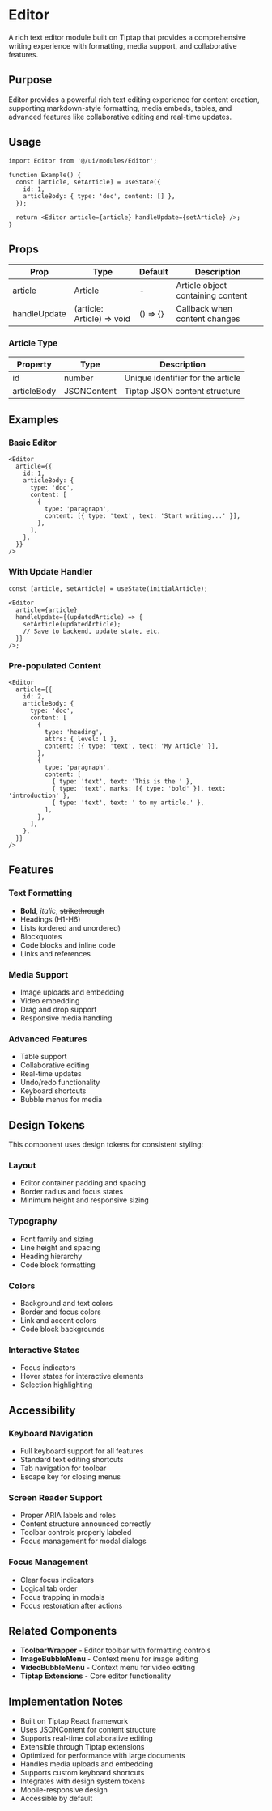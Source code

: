 # Editor

A rich text editor module built on Tiptap that provides a comprehensive writing experience with formatting, media support, and collaborative features.

## Purpose

Editor provides a powerful rich text editing experience for content creation, supporting markdown-style formatting, media embeds, tables, and advanced features like collaborative editing and real-time updates.

## Usage

```tsx
import Editor from '@/ui/modules/Editor';

function Example() {
  const [article, setArticle] = useState({
    id: 1,
    articleBody: { type: 'doc', content: [] },
  });

  return <Editor article={article} handleUpdate={setArticle} />;
}
```

## Props

| Prop         | Type                       | Default  | Description                       |
| ------------ | -------------------------- | -------- | --------------------------------- |
| article      | Article                    | -        | Article object containing content |
| handleUpdate | (article: Article) => void | () => {} | Callback when content changes     |

### Article Type

| Property    | Type        | Description                       |
| ----------- | ----------- | --------------------------------- |
| id          | number      | Unique identifier for the article |
| articleBody | JSONContent | Tiptap JSON content structure     |

## Examples

### Basic Editor

```tsx
<Editor
  article={{
    id: 1,
    articleBody: {
      type: 'doc',
      content: [
        {
          type: 'paragraph',
          content: [{ type: 'text', text: 'Start writing...' }],
        },
      ],
    },
  }}
/>
```

### With Update Handler

```tsx
const [article, setArticle] = useState(initialArticle);

<Editor
  article={article}
  handleUpdate={(updatedArticle) => {
    setArticle(updatedArticle);
    // Save to backend, update state, etc.
  }}
/>;
```

### Pre-populated Content

```tsx
<Editor
  article={{
    id: 2,
    articleBody: {
      type: 'doc',
      content: [
        {
          type: 'heading',
          attrs: { level: 1 },
          content: [{ type: 'text', text: 'My Article' }],
        },
        {
          type: 'paragraph',
          content: [
            { type: 'text', text: 'This is the ' },
            { type: 'text', marks: [{ type: 'bold' }], text: 'introduction' },
            { type: 'text', text: ' to my article.' },
          ],
        },
      ],
    },
  }}
/>
```

## Features

### Text Formatting

- **Bold**, _italic_, ~~strikethrough~~
- Headings (H1-H6)
- Lists (ordered and unordered)
- Blockquotes
- Code blocks and inline code
- Links and references

### Media Support

- Image uploads and embedding
- Video embedding
- Drag and drop support
- Responsive media handling

### Advanced Features

- Table support
- Collaborative editing
- Real-time updates
- Undo/redo functionality
- Keyboard shortcuts
- Bubble menus for media

## Design Tokens

This component uses design tokens for consistent styling:

### Layout

- Editor container padding and spacing
- Border radius and focus states
- Minimum height and responsive sizing

### Typography

- Font family and sizing
- Line height and spacing
- Heading hierarchy
- Code block formatting

### Colors

- Background and text colors
- Border and focus colors
- Link and accent colors
- Code block backgrounds

### Interactive States

- Focus indicators
- Hover states for interactive elements
- Selection highlighting

## Accessibility

### Keyboard Navigation

- Full keyboard support for all features
- Standard text editing shortcuts
- Tab navigation for toolbar
- Escape key for closing menus

### Screen Reader Support

- Proper ARIA labels and roles
- Content structure announced correctly
- Toolbar controls properly labeled
- Focus management for modal dialogs

### Focus Management

- Clear focus indicators
- Logical tab order
- Focus trapping in modals
- Focus restoration after actions

## Related Components

- **ToolbarWrapper** - Editor toolbar with formatting controls
- **ImageBubbleMenu** - Context menu for image editing
- **VideoBubbleMenu** - Context menu for video editing
- **Tiptap Extensions** - Core editor functionality

## Implementation Notes

- Built on Tiptap React framework
- Uses JSONContent for content structure
- Supports real-time collaborative editing
- Extensible through Tiptap extensions
- Optimized for performance with large documents
- Handles media uploads and embedding
- Supports custom keyboard shortcuts
- Integrates with design system tokens
- Mobile-responsive design
- Accessible by default
